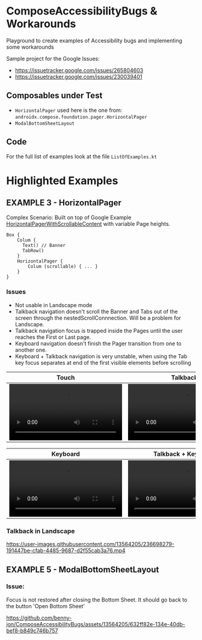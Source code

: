# ComposeAccessibilityBugs & Workarounds
 Playground to create examples of Accessibility bugs and implementing some workarounds

Sample project for the Google Issues:
- https://issuetracker.google.com/issues/265804603 
- https://issuetracker.google.com/issues/230039401

## Composables under Test

- `HorizontalPager` used here is the one from: `androidx.compose.foundation.pager.HorizontalPager`
- `ModalBottomSheetLayout` 

## Code

For the full list of examples look at the file `ListOfExamples.kt`

# Highlighted Examples

## EXAMPLE 3 - HorizontalPager

Complex Scenario: Built on top of Google Example [HorizontalPagerWithScrollableContent](https://cs.android.com/androidx/platform/frameworks/support/+/androidx-main:compose/foundation/foundation/samples/src/main/java/androidx/compose/foundation/samples/PagerSamples.kt;drc=8200a13fd2551907d0a7fa99f00b09988821704b;l=276) with variable Page heights.
```
Box {
    Colum { 
      Text() // Banner
      TabRow() 
    }
    HorizontalPager {
        Colum (scrollable) { ... }
    }
}
```

### Issues
- Not usable in Landscape mode
- Talkback navigation doesn't scroll the Banner and Tabs out of the screen through the nestedScrollConnnection. Will be a problem for Landscape.
- Talkback navigation focus is trapped inside the Pages until the user reaches the First or Last page.
- Keyboard navigation doesn't finish the Pager transition from one to another one.
- Keyboard + Talkback navigation is very unstable, when using the Tab key focus separates at end of the first visible elements before scrolling


| Touch | Talkback |
|-|-|
| <video src="https://github.com/benny-jon/ComposeAccessibilityBugs/assets/13564205/e8541fe9-5599-4967-b25f-31c876b35f0b"/> | <video src="https://user-images.githubusercontent.com/13564205/236697763-d3c56586-ba06-4632-b285-5fece0ea08d3.mp4 "/> |

| Keyboard | Talkback + Keyboard |
|-|-|
| <video src="https://user-images.githubusercontent.com/13564205/236698023-1a1e0be8-83d4-4e1b-a6a6-248a257934bd.mp4"/> | <video src="https://user-images.githubusercontent.com/13564205/236698254-d5464b5c-373b-406a-8f1e-e2e90931c716.mp4"/> |

### Talkback in Landscape

https://user-images.githubusercontent.com/13564205/236698279-191447be-cfab-4485-9687-d2f55cab3a76.mp4


## EXAMPLE 5 - ModalBottomSheetLayout

### Issue:
Focus is not restored after closing the Bottom Sheet. It should go back to the button 'Open Bottom Sheet'

https://github.com/benny-jon/ComposeAccessibilityBugs/assets/13564205/632ff82e-134e-40db-bef8-b849c746b757




